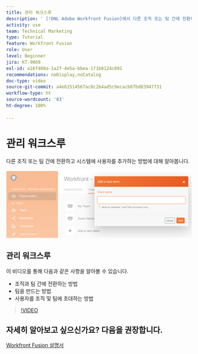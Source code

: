 ```yaml
---
title: 관리 워크스루
description: ' [!DNL Adobe Workfront Fusion]에서 다른 조직 또는 팀 간에 전환하고 시스템에 사용자를 추가하는 방법에 대해 알아봅니다.'
activity: use
team: Technical Marketing
type: Tutorial
feature: Workfront Fusion
role: User
level: Beginner
jira: KT-9069
exl-id: a16f408a-1a2f-4e5a-bbea-1f1b8124c091
recommendations: noDisplay,noCatalog
doc-type: video
source-git-commit: a4e61514567ac8c2b4ad5c9ecacb87bd83947731
workflow-type: ht
source-wordcount: '83'
ht-degree: 100%

---
```


# 관리 워크스루

다른 조직 또는 팀 간에 전환하고 시스템에 사용자를 추가하는 방법에 대해 알아봅니다.

![오류 처리가 있는 시나리오 이미지](assets/workfront-fusion-administration-1.png)

## 관리 워크스루

이 비디오를 통해 다음과 같은 사항을 알아볼 수 있습니다.

* 조직과 팀 간에 전환하는 방법
* 팀을 만드는 방법
* 사용자를 조직 및 팀에 초대하는 방법

>[!VIDEO](https://video.tv.adobe.com/v/335310/?quality=12&learn=on)

## 자세히 알아보고 싶으신가요? 다음을 권장합니다.

[Workfront Fusion 설명서](https://experienceleague.adobe.com/docs/workfront/using/adobe-workfront-fusion/workfront-fusion-2.html?lang=ko-KR)
